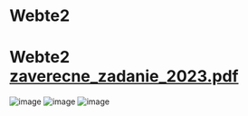 # Webte2
# Webte2 [zaverecne_zadanie_2023.pdf](https://github.com/OskarSy/Webte2/files/11334891/zaverecne_zadanie_2023.pdf)

![image](https://user-images.githubusercontent.com/100996992/234632744-9f567150-c197-4bd9-8c76-6065d0998db8.png)
![image](https://user-images.githubusercontent.com/100996992/234632796-53c28734-fa07-4586-a18f-e66c53393369.png)
![image](https://user-images.githubusercontent.com/100996992/234632820-f7c048bb-b2f3-46c4-bb2e-0d8e554d7cea.png)

